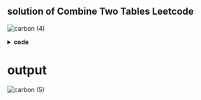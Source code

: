 ## solution of Combine Two Tables Leetcode

![carbon (4)](https://user-images.githubusercontent.com/64088888/181497071-c437def7-14a8-4771-8999-50d76b8eac9f.svg)

<details><summary><b>code</b></summary>

 ```sql
create table person (

id serial primary key ,
    firstname varchar(50)
    , lastname varchar(50)

);

create table address (

id serial primary key ,
    city varchar(50) ,
    state varchar (50) ,
    person_id int references person(id)
);

insert into person (firstname,lastname) values ('Allen','Wang');
insert into address (city,state,person_id) values ('New York City','New York',2) ;
insert into address (city,state,person_id) values ('Leetcode','California',1) ;

select person.firstname,person.lastname,address.city,address.state 
from person 
inner join address 
on 
person.id =address.person_id;
 ```
</details>

# output

![carbon (5)](https://user-images.githubusercontent.com/64088888/181497043-2d4bfaca-e3e9-40bc-883e-be192ce8f6b5.svg)

